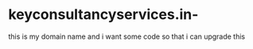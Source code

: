 # keyconsultancyservices.in-
this is my domain name and i want some code so that i can upgrade this
